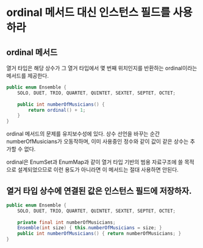# ordinal 메서드 대신 인스턴스 필드를 사용하라
## ordinal 메서드
   열거 타입은 해당 상수가 그 열거 타입에서 몇 번째 위치인지를 반환하는 ordinal이라는 메서드를 제공한다.
~~~java
public enum Ensemble {
    SOLO, DUET, TRIO, QUARTET, QUINTET, SEXTET, SEPTET, OCTET;
    
    public int numberOfMusicians() {
        return ordinal() + 1;
    }
}
~~~

ordinal 메서드의 문제를 유지보수성에 있다. 상수 선언을 바꾸는 순간 numberOfMusicians가 오동작하며, 이미 사용중인 정수와 같이 값이 같은 상수는 추가할 수 없다.

ordinal은 EnumSet과 EnumMap과 같이 열거 타입 기반의 범용 자료구조에 쓸 목적으로 설계되었으므로 이런 용도가 아니라면 이 메서드는 절대 사용하면 안된다.

## 열거 타입 상수에 연결된 값은 인스턴스 필드에 저장하자.
~~~java
public enum Ensemble {
    SOLO, DUET, TRIO, QUARTET, QUINTET, SEXTET, SEPTET, OCTET;
    
    private final int numberOfMusicians;
    Ensemble(int size) { this.numberOfMusicians = size; }
    public int numberOfMusicians() { return numberOfMusicians; }
}
~~~